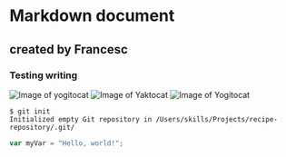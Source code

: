 # Markdown document
## created by Francesc
### Testing writing
![Image of yogitocat](https://octodex.github.com/images/yogitocat.png)
![Image of Yaktocat](https://octodex.github.com/images/yaktocat.png)
![Image of Yogitocat](https://octodex.github.com/images/yaktocat.png)
```
$ git init
Initialized empty Git repository in /Users/skills/Projects/recipe-repository/.git/
```
``` javascript
var myVar = "Hello, world!";
```
